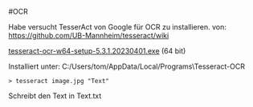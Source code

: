 #OCR

Habe versucht TesserAct von Google für OCR zu installieren. von:
https://github.com/UB-Mannheim/tesseract/wiki

[tesseract-ocr-w64-setup-5.3.1.20230401.exe](https://digi.bib.uni-mannheim.de/tesseract/tesseract-ocr-w64-setup-5.3.1.20230401.exe) (64 bit)

Installiert unter: C:/Users/tom/AppData/Local/Programs\Tesseract-OCR





```batch
> tesseract image.jpg "Text"
```

Schreibt den Text in Text.txt
